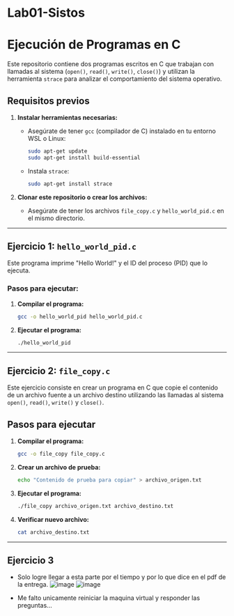 # Lab01-Sistos

# Ejecución de Programas en C

Este repositorio contiene dos programas escritos en C que trabajan con llamadas al sistema (`open()`, `read()`, `write()`, `close()`) y utilizan la herramienta `strace` para analizar el comportamiento del sistema operativo.

## Requisitos previos
1. **Instalar herramientas necesarias:**
   - Asegúrate de tener `gcc` (compilador de C) instalado en tu entorno WSL o Linux:
     ```bash
     sudo apt-get update
     sudo apt-get install build-essential
     ```
   - Instala `strace`:
     ```bash
     sudo apt-get install strace
     ```

2. **Clonar este repositorio o crear los archivos:**
   - Asegúrate de tener los archivos `file_copy.c` y `hello_world_pid.c` en el mismo directorio.

---

## Ejercicio 1: `hello_world_pid.c`
Este programa imprime "Hello World!" y el ID del proceso (PID) que lo ejecuta.

### Pasos para ejecutar:
1. **Compilar el programa:**
   ```bash
   gcc -o hello_world_pid hello_world_pid.c
   ```
2. **Ejecutar el programa:**
   ```bash
   ./hello_world_pid
   ```

---
   
## Ejercicio 2: `file_copy.c`
Este ejercicio consiste en crear un programa en C que copie el contenido de un archivo fuente a un archivo destino utilizando las llamadas al sistema `open()`, `read()`, `write()` y `close()`.

## Pasos para ejecutar

1. **Compilar el programa:**
   ```bash
   gcc -o file_copy file_copy.c
   ```

2. **Crear un archivo de prueba:**
   ```bash
   echo "Contenido de prueba para copiar" > archivo_origen.txt
   ```

3. **Ejecutar el programa:**
   ```bash
   ./file_copy archivo_origen.txt archivo_destino.txt
   ```

4. **Verificar nuevo archivo:**
   ```bash
   cat archivo_destino.txt
   ```

---

## Ejercicio 3

- Solo logre llegar a esta parte por el tiempo y por lo que dice en el pdf de la entrega.
![image](https://github.com/user-attachments/assets/c5890f52-5b8e-40ab-a5ef-3f0e8ea740ae)
![image](https://github.com/user-attachments/assets/8f53dc4b-2181-48d4-80fc-31d114e6d979)

- Me falto unicamente reiniciar la maquina virtual y responder las preguntas...

